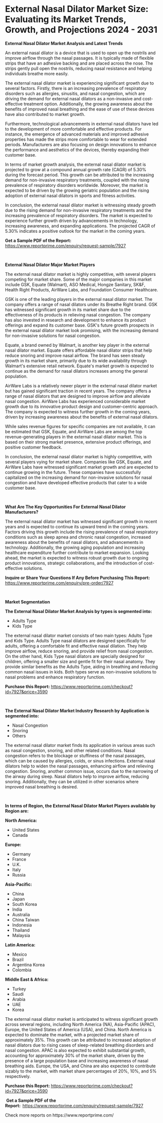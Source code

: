 <p><h1>External Nasal Dilator Market Size: Evaluating its Market Trends, Growth, and Projections 2024 - 2031</h1></p><p><strong>External Nasal Dilator Market Analysis and Latest Trends</strong></p>
<p><p>An external nasal dilator is a device that is used to open up the nostrils and improve airflow through the nasal passages. It is typically made of flexible strips that have an adhesive backing and are placed across the nose. The strips gently pull open the nostrils, reducing nasal resistance and helping individuals breathe more easily.</p><p>The external nasal dilator market is experiencing significant growth due to several factors. Firstly, there is an increasing prevalence of respiratory disorders such as allergies, sinusitis, and nasal congestion, which are driving the demand for external nasal dilators as a non-invasive and cost-effective treatment option. Additionally, the growing awareness about the benefits of improved nasal breathing and the ease of use of these devices have also contributed to market growth.</p><p>Furthermore, technological advancements in external nasal dilators have led to the development of more comfortable and effective products. For instance, the emergence of advanced materials and improved adhesive properties has made the strips more comfortable to wear for extended periods. Manufacturers are also focusing on design innovations to enhance the performance and aesthetics of the devices, thereby expanding their customer base.</p><p>In terms of market growth analysis, the external nasal dilator market is projected to grow at a compound annual growth rate (CAGR) of 5.30% during the forecast period. This growth can be attributed to the increasing demand for non-invasive respiratory treatments, coupled with the rising prevalence of respiratory disorders worldwide. Moreover, the market is expected to be driven by the growing geriatric population and the rising adoption of external nasal dilators in sports and fitness activities.</p><p>In conclusion, the external nasal dilator market is witnessing steady growth due to the rising demand for non-invasive respiratory treatments and the increasing prevalence of respiratory disorders. The market is expected to experience further growth driven by advancements in technology, increasing awareness, and expanding applications. The projected CAGR of 5.30% indicates a positive outlook for the market in the coming years.</p></p>
<p><strong>Get a Sample PDF of the Report:&nbsp;</strong> <a href="https://www.reportprime.com/enquiry/request-sample/7927">https://www.reportprime.com/enquiry/request-sample/7927</a></p>
<p>&nbsp;</p>
<p><strong>External Nasal Dilator Major Market Players</strong></p>
<p><p>The external nasal dilator market is highly competitive, with several players competing for market share. Some of the major companies in this market include GSK, Equate (Walmart), ASO Medical, Hongze Sanitary, SK&F, Health Right Products, AirWare Labs, and Foundation Consumer Healthcare.</p><p>GSK is one of the leading players in the external nasal dilator market. The company offers a range of nasal dilators under its Breathe Right brand. GSK has witnessed significant growth in its market share due to the effectiveness of its products in relieving nasal congestion. The company has also invested in research and development to enhance its product offerings and expand its customer base. GSK's future growth prospects in the external nasal dilator market look promising, with the increasing demand for non-invasive solutions for nasal congestion.</p><p>Equate, a brand owned by Walmart, is another key player in the external nasal dilator market. Equate offers affordable nasal dilator strips that help reduce snoring and improve nasal airflow. The brand has seen steady growth in its market share, primarily due to its wide availability through Walmart's extensive retail network. Equate's market growth is expected to continue as the demand for nasal dilators increases among the general population.</p><p>AirWare Labs is a relatively newer player in the external nasal dilator market but has gained significant traction in recent years. The company offers a range of nasal dilators that are designed to improve airflow and alleviate nasal congestion. AirWare Labs has experienced considerable market growth due to its innovative product design and customer-centric approach. The company is expected to witness further growth in the coming years, driven by increasing awareness about the benefits of external nasal dilators.</p><p>While sales revenue figures for specific companies are not available, it can be estimated that GSK, Equate, and AirWare Labs are among the top revenue-generating players in the external nasal dilator market. This is based on their strong market presence, extensive product offerings, and positive customer feedback.</p><p>In conclusion, the external nasal dilator market is highly competitive, with several players vying for market share. Companies like GSK, Equate, and AirWare Labs have witnessed significant market growth and are expected to continue growing in the future. These companies have successfully capitalized on the increasing demand for non-invasive solutions for nasal congestion and have developed effective products that cater to a wide customer base.</p></p>
<p>&nbsp;</p>
<p><strong>What Are The Key Opportunities For External Nasal Dilator Manufacturers?</strong></p>
<p><p>The external nasal dilator market has witnessed significant growth in recent years and is expected to continue its upward trend in the coming years. Factors driving this growth include the rising prevalence of nasal respiratory conditions such as sleep apnea and chronic nasal congestion, increased awareness about the benefits of nasal dilators, and advancements in technology. Additionally, the growing aging population and increasing healthcare expenditure further contribute to market expansion. Looking ahead, the market is expected to witness robust growth due to ongoing product innovations, strategic collaborations, and the introduction of cost-effective solutions.</p></p>
<p><strong>Inquire or Share Your Questions If Any Before Purchasing This Report:</strong> <a href="https://www.reportprime.com/enquiry/pre-order/7927">https://www.reportprime.com/enquiry/pre-order/7927</a></p>
<p>&nbsp;</p>
<p><strong>Market Segmentation</strong></p>
<p><strong>The External Nasal Dilator Market Analysis by types is segmented into:</strong></p>
<p><ul><li>Adults Type</li><li>Kids Type</li></ul></p>
<p><p>The external nasal dilator market consists of two main types: Adults Type and Kids Type. Adults Type nasal dilators are designed specifically for adults, offering a comfortable fit and effective nasal dilation. They help improve airflow, reduce snoring, and provide relief from nasal congestion. On the other hand, Kids Type nasal dilators are specially designed for children, offering a smaller size and gentle fit for their nasal anatomy. They provide similar benefits as the Adults Type, aiding in breathing and reducing common nasal issues in kids. Both types serve as non-invasive solutions to nasal problems and enhance respiratory function.</p></p>
<p><strong>Purchase this Report:&nbsp;</strong><a href="https://www.reportprime.com/checkout?id=7927&price=3590">https://www.reportprime.com/checkout?id=7927&price=3590</a></p>
<p>&nbsp;</p>
<p><strong>The External Nasal Dilator Market Industry Research by Application is segmented into:</strong></p>
<p><ul><li>Nasal Congestion</li><li>Snoring</li><li>Others</li></ul></p>
<p><p>The external nasal dilator market finds its application in various areas such as nasal congestion, snoring, and other related conditions. Nasal congestion refers to the blockage or stuffiness of the nasal passages, which can be caused by allergies, colds, or sinus infections. External nasal dilators help to widen the nasal passages, enhancing airflow and relieving congestion. Snoring, another common issue, occurs due to the narrowing of the airway during sleep. Nasal dilators help to improve airflow, reducing snoring. Additionally, they can be utilized in other scenarios where improved nasal breathing is desired.</p></p>
<p>&nbsp;</p>
<p><strong>In terms of Region, the External Nasal Dilator Market Players available by Region are:</strong></p>
<p>
    <p> <strong> North America: </strong>
        <ul>
            <li>United States</li>
            <li>Canada</li>
        </ul>
        </p> 
    <p> <strong> Europe: </strong>
        <ul>
            <li>Germany</li>
            <li>France</li>
            <li>U.K.</li>
            <li>Italy</li>
            <li>Russia</li>
        </ul>
        </p> 
    <p> <strong> Asia-Pacific: </strong>
        <ul>
            <li>China</li>
            <li>Japan</li>
            <li>South Korea</li>
            <li>India</li>
            <li>Australia</li>
            <li>China Taiwan</li>
            <li>Indonesia</li>
            <li>Thailand</li>
            <li>Malaysia</li>
        </ul>
        </p> 
    <p> <strong> Latin America: </strong>
        <ul>
            <li>Mexico</li>
            <li>Brazil</li>
            <li>Argentina Korea</li>
            <li>Colombia</li>
        </ul>
        </p> 
    <p> <strong> Middle East & Africa: </strong>
        <ul>
            <li>Turkey</li>
            <li>Saudi</li>
            <li>Arabia</li>
            <li>UAE</li>
            <li>Korea</li>
        </ul>
    </p>
    </p>
<p><p>The external nasal dilator market is anticipated to witness significant growth across several regions, including North America (NA), Asia-Pacific (APAC), Europe, the United States of America (USA), and China. North America is expected to dominate the market, with a projected market share of approximately 35%. This growth can be attributed to increased adoption of nasal dilators due to rising cases of sleep-related breathing disorders and nasal congestion. APAC is also expected to exhibit substantial growth, accounting for approximately 30% of the market share, driven by the presence of a large population base and increasing awareness of nasal breathing aids. Europe, the USA, and China are also expected to contribute sizably to the market, with market share percentages of 20%, 10%, and 5% respectively.</p></p>
<p><strong>Purchase this Report: </strong><a href="https://www.reportprime.com/checkout?id=7927&price=3590">https://www.reportprime.com/checkout?id=7927&price=3590</a></p>
<p>&nbsp;<strong>Get a Sample PDF of the Report:&nbsp;&nbsp;</strong><a href="https://www.reportprime.com/enquiry/request-sample/7927">https://www.reportprime.com/enquiry/request-sample/7927</a></p>
<p><strong></strong></p>
<p>Check more reports on https://www.reportprime.com/</p>
